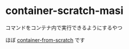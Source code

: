 # container-scratch-masi
コマンドをコンテナ内で実行できるようにするやつ

ほぼ [container-from-scratch](https://github.com/lizrice/containers-from-scratch) です
